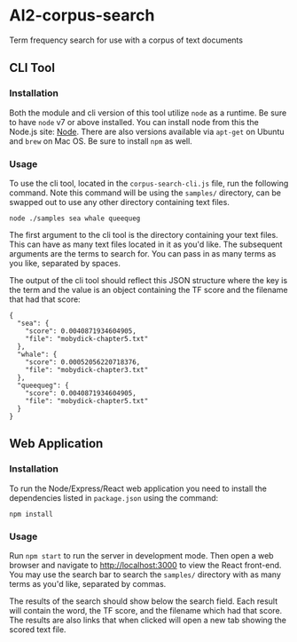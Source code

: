 # AI2-corpus-search
Term frequency search for use with a corpus of text documents

## CLI Tool

### Installation
Both the module and cli version of this tool utilize `node` as a runtime. Be sure to have `node` v7 or above installed. You can install node from this the Node.js site: [Node](https://nodejs.org/en/). There are also versions available via `apt-get` on Ubuntu and `brew` on Mac OS. Be sure to install `npm` as well.

### Usage
To use the cli tool, located in the `corpus-search-cli.js` file, run the following command. Note this command will be using the `samples/` directory, can be swapped out to use any other directory containing text files.
```
node ./samples sea whale queequeg
```
The first argument to the cli tool is the directory containing your text files. This can have as many text files located in it as you'd like. The subsequent arguments are the terms to search for. You can pass in as many terms as you like, separated by spaces.

The output of the cli tool should reflect this JSON structure where the key is the term and the value is an object containing the TF score and the filename that had that score:

```
{
  "sea": {
    "score": 0.0040871934604905,
    "file": "mobydick-chapter5.txt"
  },
  "whale": {
    "score": 0.00052056220718376,
    "file": "mobydick-chapter3.txt"
  },
  "queequeg": {
    "score": 0.0040871934604905,
    "file": "mobydick-chapter5.txt"
  }
}
```

## Web Application

### Installation
To run the Node/Express/React web application you need to install the dependencies listed in `package.json` using the command:
```
npm install
```

### Usage
Run `npm start` to run the server in development mode. Then open a web browser and navigate to [http://localhost:3000](http://localhost:3000) to view the React front-end. You may use the search bar to search the `samples/` directory with as many terms as you'd like, separated by commas.

The results of the search should show below the search field. Each result will contain the word, the TF score, and the filename which had that score. The results are also links that when clicked will open a new tab showing the scored text file.
